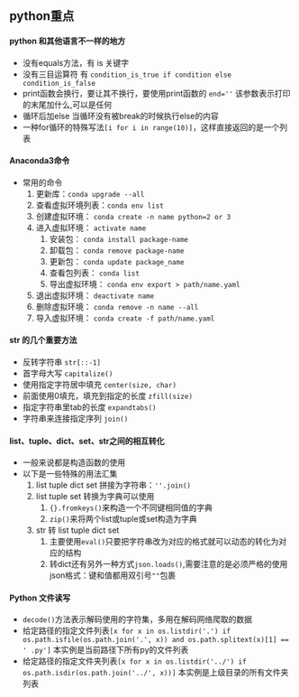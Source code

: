 ## python重点
#### python 和其他语言不一样的地方
- 没有equals方法，有 is 关键字
- 没有三目运算符 有 `condition_is_true if condition else condition_is_false`
- print函数会换行，要让其不换行，要使用print函数的 `end=''` 该参数表示打印的末尾加什么,可以是任何
- 循环后加else 当循环没有被break的时候执行else的内容
- 一种for循环的特殊写法`[i for i in range(10)]`，这样直接返回的是一个列表
#### Anaconda3命令
- 常用的命令
    1. 更新库：`conda upgrade --all`
    2. 查看虚拟环境列表：`conda env list`
    3. 创建虚拟环境： `conda create -n name python=2 or 3`
    4. 进入虚拟环境： `activate name`
        1. 安装包： `conda install package-name`
        2. 卸载包： `conda remove package-name`
        3. 更新包： `conda update package_name`
        3. 查看包列表： `conda list`
        4. 导出虚拟环境： `conda env export > path/name.yaml`
    5. 退出虚拟环境： `deactivate name`
    6. 删除虚拟环境： `conda remove -n name --all`
    7. 导入虚拟环境： `conda create -f path/name.yaml`
#### str 的几个重要方法
- 反转字符串 `str[::-1]`
- 首字母大写 `capitalize()`
- 使用指定字符居中填充 `center(size, char)`
- 前面使用0填充，填充到指定的长度 `zfill(size)`
- 指定字符串里tab的长度 `expandtabs()`
- 字符串来连接指定序列 `join()`
#### list、tuple、dict、set、str之间的相互转化
- 一般来说都是构造函数的使用
- 以下是一些特殊的用法汇集
    1. list tuple dict set 拼接为字符串：`''.join()`
    2. list tuple set 转换为字典可以使用
        1. `{}.fromkeys()`来构造一个不同键相同值的字典
        2. `zip()`来将两个list或tuple或set构造为字典
    3. str 转 list tuple dict set
        1. 主要使用`eval()`只要把字符串改为对应的格式就可以动态的转化为对应的结构
        2. 转dict还有另外一种方式`json.loads()`,需要注意的是必须严格的使用json格式：键和值都用双引号`""`包裹
#### Python 文件读写
- `decode()`方法表示解码使用的字符集，多用在解码网络爬取的数据
- 给定路径的指定文件列表`[x for x in os.listdir('.') if os.path.isfile(os.path.join('.', x)) and os.path.splitext(x)[1] == '
.py']` 本实例是当前路径下所有py的文件列表
- 给定路径的指定文件夹列表`[x for x in os.listdir('../') if os.path.isdir(os.path.join('../', x))]` 本实例是上级目录的所有文件夹列表

